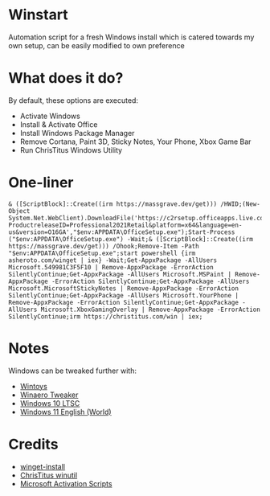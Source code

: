 # Winstart
Automation script for a fresh Windows install which is catered towards my own setup, can be easily modified to own preference
# What does it do?
By default, these options are executed:
- Activate Windows
- Install & Activate Office
- Install Windows Package Manager
- Remove Cortana, Paint 3D, Sticky Notes, Your Phone, Xbox Game Bar
- Run ChrisTitus Windows Utility
# One-liner
```
& ([ScriptBlock]::Create((irm https://massgrave.dev/get))) /HWID;(New-Object System.Net.WebClient).DownloadFile('https://c2rsetup.officeapps.live.com/c2r/download.aspx?ProductreleaseID=Professional2021Retail&platform=x64&language=en-us&version=O16GA',"$env:APPDATA\OfficeSetup.exe");Start-Process ("$env:APPDATA\OfficeSetup.exe") -Wait;& ([ScriptBlock]::Create((irm https://massgrave.dev/get))) /Ohook;Remove-Item -Path "$env:APPDATA\OfficeSetup.exe";start powershell {irm asheroto.com/winget | iex} -Wait;Get-AppxPackage -AllUsers Microsoft.549981C3F5F10 | Remove-AppxPackage -ErrorAction SilentlyContinue;Get-AppxPackage -AllUsers Microsoft.MSPaint | Remove-AppxPackage -ErrorAction SilentlyContinue;Get-AppxPackage -AllUsers Microsoft.MicrosoftStickyNotes | Remove-AppxPackage -ErrorAction SilentlyContinue;Get-AppxPackage -AllUsers Microsoft.YourPhone | Remove-AppxPackage -ErrorAction SilentlyContinue;Get-AppxPackage -AllUsers Microsoft.XboxGamingOverlay | Remove-AppxPackage -ErrorAction SilentlyContinue;irm https://christitus.com/win | iex;
```
# Notes
Windows can be tweaked further with:
- [Wintoys](https://apps.microsoft.com/detail/wintoys/9P8LTPGCBZXD)
- [Winaero Tweaker](https://winaerotweaker.com/)
- [Windows 10 LTSC](https://www.microsoft.com/en-us/evalcenter/download-windows-10-enterprise)
- [Windows 11 English (World)](https://www.reddit.com/r/Windows11/comments/15gk07n/english_world_as_time_and_currency_for_debloating/)
# Credits
- [winget-install](https://github.com/asheroto/winget-install)
- [ChrisTitus winutil](https://github.com/ChrisTitusTech/winutil)
- [Microsoft Activation Scripts](https://github.com/massgravel/Microsoft-Activation-Scripts)
